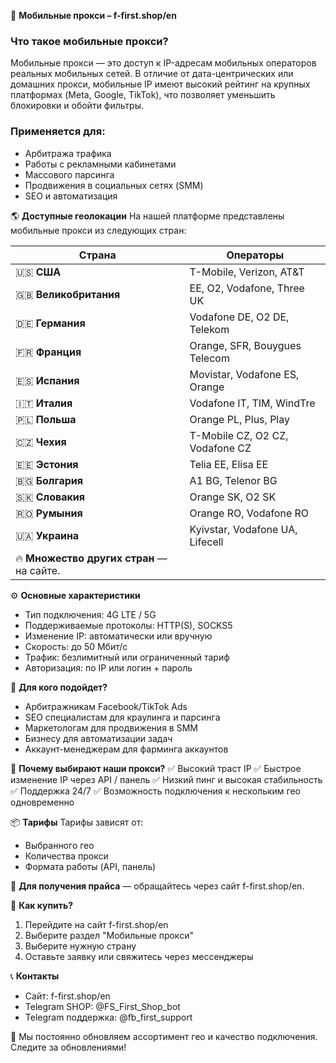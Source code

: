 📡 **Мобильные прокси – f-first.shop/en**

### Что такое мобильные прокси?
Мобильные прокси — это доступ к IP-адресам мобильных операторов реальных мобильных сетей.
В отличие от дата-центрических или домашних прокси, мобильные IP имеют высокий рейтинг на крупных платформах (Meta, Google, TikTok), что позволяет уменьшить блокировки и обойти фильтры.

### Применяется для:
- Арбитража трафика
- Работы с рекламными кабинетами
- Массового парсинга
- Продвижения в социальных сетях (SMM)
- SEO и автоматизация

🌎 **Доступные геолокации**
На нашей платформе представлены мобильные прокси из следующих стран:

| Страна     | Операторы |
|------------|-----------|
| 🇺🇸 **США** | T-Mobile, Verizon, AT&T |
| 🇬🇧 **Великобритания** | EE, O2, Vodafone, Three UK |
| 🇩🇪 **Германия** | Vodafone DE, O2 DE, Telekom |
| 🇫🇷 **Франция** | Orange, SFR, Bouygues Telecom |
| 🇪🇸 **Испания** | Movistar, Vodafone ES, Orange |
| 🇮🇹 **Италия** | Vodafone IT, TIM, WindTre |
| 🇵🇱 **Польша** | Orange PL, Plus, Play |
| 🇨🇿 **Чехия** | T-Mobile CZ, O2 CZ, Vodafone CZ |
| 🇪🇪 **Эстония** | Telia EE, Elisa EE |
| 🇧🇬 **Болгария** | A1 BG, Telenor BG |
| 🇸🇰 **Словакия** | Orange SK, O2 SK |
| 🇷🇴 **Румыния** | Orange RO, Vodafone RO |
| 🇺🇦 **Украина** | Kyivstar, Vodafone UA, Lifecell |
| 🔥 **Множество других стран** — на сайте.

⚙️ **Основные характеристики**
- Тип подключения: 4G LTE / 5G
- Поддерживаемые протоколы: HTTP(S), SOCKS5
- Изменение IP: автоматически или вручную
- Скорость: до 50 Мбит/с
- Трафик: безлимитный или ограниченный тариф
- Авторизация: по IP или логин + пароль

💼 **Для кого подойдет?**
- Арбитражникам Facebook/TikTok Ads
- SEO специалистам для краулинга и парсинга
- Маркетологам для продвижения в SMM
- Бизнесу для автоматизации задач
- Аккаунт-менеджерам для фарминга аккаунтов

🔐 **Почему выбирают наши прокси?**
✅ Высокий траст IP
✅ Быстрое изменение IP через API / панель
✅ Низкий пинг и высокая стабильность
✅ Поддержка 24/7
✅ Возможность подключения к нескольким гео одновременно

📦 **Тарифы**
Тарифы зависят от:
- Выбранного гео
- Количества прокси
- Формата работы (API, панель)

💬 **Для получения прайса** — обращайтесь через сайт f-first.shop/en.

🛒 **Как купить?**
1. Перейдите на сайт f-first.shop/en
2. Выберите раздел "Мобильные прокси"
3. Выберите нужную страну
4. Оставьте заявку или свяжитесь через мессенджеры

📞 **Контакты**
- Сайт: f-first.shop/en
- Telegram SHOP: @FS_First_Shop_bot
- Telegram поддержка: @fb_first_support

🔔 Мы постоянно обновляем ассортимент гео и качество подключения. Следите за обновлениями!
